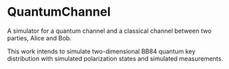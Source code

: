 # QuantumChannel 
A simulator for a quantum channel and a classical channel between two parties, Alice and Bob. 

This work intends to simulate two-dimensional BB84 quantum key distribution with simulated polarization states and simulated measurements.
